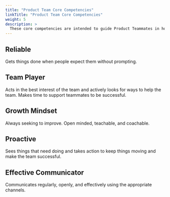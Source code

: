 ```yaml
---
title: "Product Team Core Competencies"
linkTitle: "Product Team Core Competencies"
weight: 5
description: >
  These core competencies are intended to guide Product Teammates in how everyone shows up for each other every day. They are to be used in hiring new teammates, teammate feedback, and regular manager check ins. 
---
```


## Reliable
Gets things done when people expect them without prompting.

## Team Player
Acts in the best interest of the team and actively looks for ways to help the team. Makes time to support teammates to be successful.

## Growth Mindset
Always seeking to improve. Open minded, teachable, and coachable.

## Proactive
Sees things that need doing and takes action to keep things moving and make the team successful.

## Effective Communicator
Communicates regularly, openly, and effectively using the appropriate channels.
